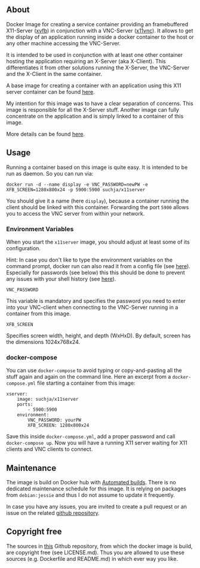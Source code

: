 ## About
Docker Image for creating a service container providing an framebuffered X11-Server ([xvfb](http://www.x.org/archive/X11R7.6/doc/man/man1/Xvfb.1.xhtml)) in conjunction with a VNC-Server ([x11vnc](http://www.karlrunge.com/x11vnc/)). It allows to get the display of an application running inside a docker container to the host or any other machine accessing the VNC-Server.

It is intended to be used in conjunction with at least one other container hosting the application requiring an X-Server (aka X-Client). This differentiates it from other solutions running the X-Server, the VNC-Server and the X-Client in the same container.

A base image for creating a container with an application using this X11 server container can be found [here](tbd).

My intention for this image was to have a clear separation of concerns. This image is responsible for all the X-Server stuff. Another image can fully concentrate on the application and is simply linked to a container of this image.

More details can be found [here](https://github.com/suchja/x11server/blob/master/Story.md).

## Usage

Running a container based on this image is quite easy. It is intended to be run as daemon. So you can run via:

`docker run -d --name display -e VNC_PASSWORD=newPW -e XFB_SCREEN=1280x800x24 -p 5900:5900 suchja/x11server`

You should give it a name (here `display`), because a container running the client should be linked with this container. Forwarding the port `5900` allows you to access the VNC server from within your network.

### Environment Variables
When you start the `x11server` image, you should adjust at least some of its configuration.

Hint: In case you don't like to type the environment variables on the command prompt, docker run can also read it from a config file (see [here](https://docs.docker.com/reference/commandline/cli/#examples_8)). Especially for passwords (see below) this this should be done to prevent any issues with your shell history (see [here](http://linuxcommando.blogspot.de/2014/07/hide-command-from-bash-command-line.html)).

`VNC_PASSWORD`

This variable is mandatory and specifies the password you need to enter into your VNC-client when connecting to the VNC-Server running in a container from this image.

`XFB_SCREEN`

Specifies screen width, height, and depth (WxHxD). By default, screen has the dimensions 1024x768x24.

### docker-compose
You can use `docker-compose` to avoid typing or copy-and-pasting all the stuff again and again on the command line. Here an excerpt from a `docker-compose.yml` file starting a container from this image:

```
xserver:
	image: suchja/x11server
	ports:
		- 5900:5900
	environment:
		VNC_PASSWORD: yourPW
		XFB_SCREEN: 1280x800x24
```

Save this inside `docker-compose.yml`, add a proper password and call `docker-compose up`. Now you will have a running X11 server waiting for X11 clients and VNC clients to connect.

## Maintenance
The image is build on Docker hub with [Automated builds](http://docs.docker.com/docker-hub/builds/). There is no dedicated maintenance schedule for this image. It is relying on packages from `debian:jessie` and thus I do not assume to update it frequently.

In case you have any issues, you are invited to create a pull request or an issue on the related [github repository](https://github.com/suchja/x11server.git).

## Copyright free
The sources in [this](https://github.com/suchja/x11server.git) Github repository, from which the docker image is build, are copyright free (see LICENSE.md). Thus you are allowed to use these sources (e.g. Dockerfile and README.md) in which ever way you like.
